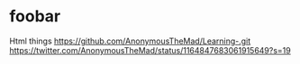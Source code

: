 # foobar
Html things
https://github.com/AnonymousTheMad/Learning-.git
https://twitter.com/AnonymousTheMad/status/1164847683061915649?s=19
